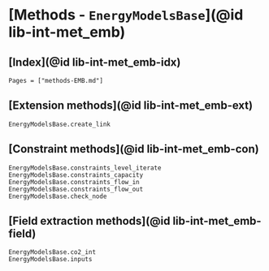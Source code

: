 # [Methods - `EnergyModelsBase`](@id lib-int-met_emb)

## [Index](@id lib-int-met_emb-idx)

```@index
Pages = ["methods-EMB.md"]
```

## [Extension methods](@id lib-int-met_emb-ext)

```@docs
EnergyModelsBase.create_link
```

## [Constraint methods](@id lib-int-met_emb-con)

```@docs
EnergyModelsBase.constraints_level_iterate
EnergyModelsBase.constraints_capacity
EnergyModelsBase.constraints_flow_in
EnergyModelsBase.constraints_flow_out
EnergyModelsBase.check_node
```

## [Field extraction methods](@id lib-int-met_emb-field)

```@docs
EnergyModelsBase.co2_int
EnergyModelsBase.inputs
```